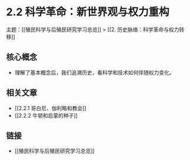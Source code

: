 # 2.2 科学革命：新世界观与权力重构

主题：[[殖民科学与后殖民研究学习总览]] > [[2. 历史脉络：科学革命与权力转移]]

## 核心概念

- 理解了基本概念后，我们追溯历史，看科学和技术如何伴随权力变化。

## 相关文章

- [[2.2.1 哥白尼、伽利略和教会]]
- [[2.2.2 牛顿和启蒙的种子]]

## 链接

- [[殖民科学与后殖民研究学习总览]]
